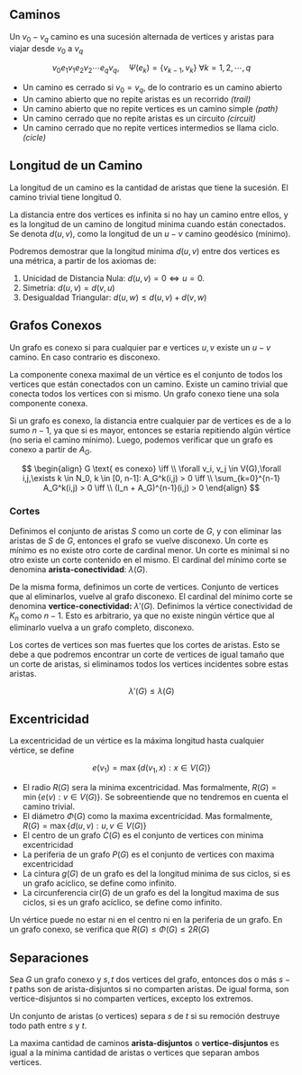 ## Caminos

Un $v_0{-}v_q$ camino es una sucesión alternada de vertices y aristas para viajar desde $v_0$ a $v_q$

$$
v_0e_1v_1e_2v_2\cdots e_qv_q, \quad \Psi(e_k) = \{v_{k-1}, v_k\} \ \forall k=1,2, \cdots, q
$$

- Un camino es cerrado si $v_0 = v_q$, de lo contrario es un camino abierto
- Un camino abierto que no repite aristas es un recorrido *(trail)*
- Un camino abierto que no repite vertices es un camino simple *(path)*
- Un camino cerrado que no repite aristas es un circuito *(circuit)*
- Un camino cerrado que no repite vertices intermedios se llama ciclo. *(cicle)*

## Longitud de un Camino

La longitud de un camino es la cantidad de aristas que tiene la sucesión. El camino trivial tiene longitud 0.

La distancia entre dos vertices es infinita si no hay un camino entre ellos, y es la longitud de un camino de longitud minima cuando están conectados. Se denota $d(u,v)$, como la longitud de un $u{-}v$ camino geodésico (mínimo).

Podremos demostrar que la longitud minima $d(u,v)$ entre dos vertices es una métrica, a partir de los axiomas de:

1. Unicidad de Distancia Nula: $d(u,v) = 0 \iff u = 0$.
2. Simetría: $d(u,v) = d(v,u)$
3. Desigualdad Triangular: $d(u,w) \leq d(u,v) + d(v,w)$

## Grafos Conexos

Un grafo es conexo si para cualquier par e vertices $u,v$ existe un $u{-}v$ camino. En caso contrario es disconexo.

La componente conexa maximal de un vértice es el conjunto de todos los vertices que están conectados con un camino. Existe un camino trivial que conecta todos los vertices con si mismo. Un grafo conexo tiene una sola componente conexa.

Si un grafo es conexo, la distancia entre cualquier par de vertices es de a lo sumo $n - 1$, ya que si es mayor, entonces se estaría repitiendo algún vértice (no seria el camino mínimo). Luego, podemos verificar que un grafo es conexo a partir de $A_G$.

$$
\begin{align}
G \text{ es conexo} \iff \\
\forall v_i, v_j \in V(G),\forall i,j,\exists k \in N_0, k \in [0, n-1]: A_G^k(i,j) > 0 \iff \\
\sum_{k=0}^{n-1} A_G^k(i,j) > 0 \iff \\
(I_n + A_G)^{n-1}(i,j) > 0
\end{align}
$$

### Cortes

Definimos el conjunto de aristas $S$ como un corte de $G$, y con eliminar las aristas de $S$ de $G$, entonces el grafo se vuelve disconexo. Un corte es mínimo es no existe otro corte de cardinal menor. Un corte es minimal si no otro existe un corte contenido en el mismo. El cardinal del mínimo corte se denomina **arista-conectividad**: $\lambda(G)$.

De la misma forma, definimos un corte de vertices. Conjunto de vertices que al eliminarlos, vuelve al grafo disconexo. El cardinal del mínimo corte se denomina **vertice-conectividad:** $\lambda'(G)$. Definimos la vértice conectividad de $K_n$ como $n-1$. Esto es arbitrario, ya que no existe ningún vértice que al eliminarlo vuelva a un grafo completo, disconexo.

Los cortes de vertices son mas fuertes que los cortes de aristas. Esto se debe a que podremos encontrar un corte de vertices de igual tamaño que un corte de aristas, si eliminamos todos los vertices incidentes sobre estas aristas.

$$
\lambda'(G) \leq \lambda(G)
$$

## Excentricidad

La excentricidad de un vértice es la máxima longitud hasta cualquier vértice, se define

$$
e(v_1) = \max\{d(v_1, x): x \in V(G)\}
$$

- El radio $R(G)$ sera la minima excentricidad. Mas formalmente, $R(G) = \min \{e(v): v \in V(G)\}$. Se sobreentiende que no tendremos en cuenta el camino trivial.
- El diámetro $\Phi(G)$ como la maxima excentricidad. Mas formalmente, $R(G) = \max \{d(u,v): u,v \in V(G)\}$
- El centro de un grafo $C(G)$ es el conjunto de vertices con minima excentricidad
- La periferia de un grafo $P(G)$ es el conjunto de vertices con maxima excentricidad
- La cintura $g(G)$ de un grafo es del la longitud minima de sus ciclos, si es un grafo acíclico, se define como infinito.
- La circunferencia $\text{cir}(G)$ de un grafo es del la longitud maxima de sus ciclos, si es un grafo acíclico, se define como infinito.

Un vértice puede no estar ni en el centro ni en la periferia de un grafo. En un grafo conexo, se verifica que $R(G) \leq \Phi(G) \leq 2R(G)$

## Separaciones

Sea $G$ un grafo conexo y $s,t$ dos vertices del grafo, entonces dos o más $s{-}t$ paths son de arista-disjuntos si no comparten aristas. De igual forma, son vertice-disjuntos si no comparten vertices, excepto los extremos.

Un conjunto de aristas (o vertices) separa $s$ de $t$ si su remoción destruye todo path entre $s$ y $t$.

La maxima cantidad de caminos **arista-disjuntos** o **vertice-disjuntos** es igual a la mínima cantidad de aristas o vertices que separan ambos vertices.
